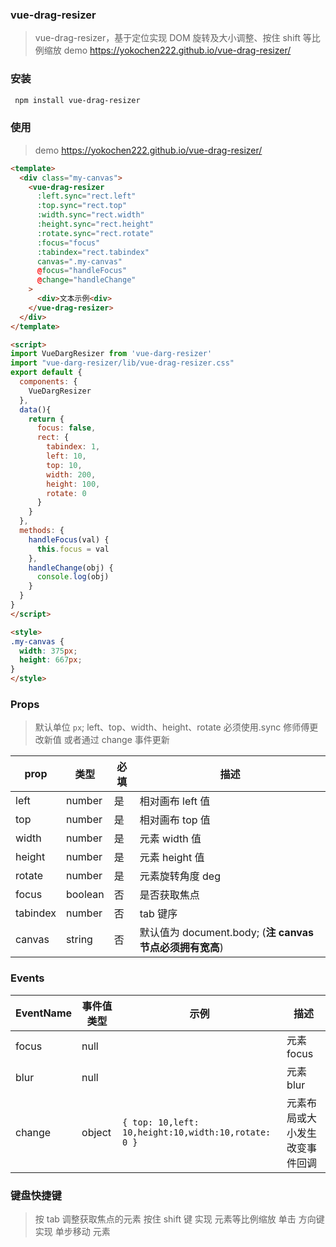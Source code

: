 ### vue-drag-resizer

> vue-drag-resizer，基于定位实现 DOM 旋转及大小调整、按住 shift 等比例缩放
> demo https://yokochen222.github.io/vue-drag-resizer/

### 安装

```bash
 npm install vue-drag-resizer
```

### 使用

> demo https://yokochen222.github.io/vue-drag-resizer/

```html
<template>
  <div class="my-canvas">
    <vue-drag-resizer
      :left.sync="rect.left"
      :top.sync="rect.top"
      :width.sync="rect.width"
      :height.sync="rect.height"
      :rotate.sync="rect.rotate"
      :focus="focus"
      :tabindex="rect.tabindex"
      canvas=".my-canvas"
      @focus="handleFocus"
      @change="handleChange"
    >
      <div>文本示例<div>
    </vue-drag-resizer>
  </div>
</template>

<script>
import VueDargResizer from 'vue-darg-resizer'
import "vue-darg-resizer/lib/vue-drag-resizer.css"
export default {
  components: {
    VueDargResizer
  },
  data(){
    return {
      focus: false,
      rect: {
        tabindex: 1,
        left: 10,
        top: 10,
        width: 200,
        height: 100,
        rotate: 0
      }
    }
  },
  methods: {
    handleFocus(val) {
      this.focus = val
    },
    handleChange(obj) {
      console.log(obj)
    }
  }
}
</script>

<style>
.my-canvas {
  width: 375px;
  height: 667px;
}
</style>
```

### Props

> 默认单位 `px`; left、top、width、height、rotate 必须使用.sync 修师傅更改新值 或者通过 change 事件更新

| prop     | 类型    | 必填 | 描述                                                     |
| -------- | ------- | ---- | -------------------------------------------------------- |
| left     | number  | 是   | 相对画布 left 值                                         |
| top      | number  | 是   | 相对画布 top 值                                          |
| width    | number  | 是   | 元素 width 值                                            |
| height   | number  | 是   | 元素 height 值                                           |
| rotate   | number  | 是   | 元素旋转角度 deg                                         |
| focus    | boolean | 否   | 是否获取焦点                                             |
| tabindex | number  | 否   | tab 键序                                                 |
| canvas   | string  | 否   | 默认值为 document.body; (**注 canvas 节点必须拥有宽高**) |

### Events

| EventName | 事件值类型 | 示例                                                | 描述                           |
| --------- | ---------- | --------------------------------------------------- | ------------------------------ |
| focus     | null       |                                                     | 元素 focus                     |
| blur      | null       |                                                     | 元素 blur                      |
| change    | object     | `{ top: 10,left: 10,height:10,width:10,rotate: 0 }` | 元素布局或大小发生改变事件回调 |

### 键盘快捷键

> 按 tab 调整获取焦点的元素
> 按住 shift 键 实现 元素等比例缩放
> 单击 方向键 实现 单步移动 元素

